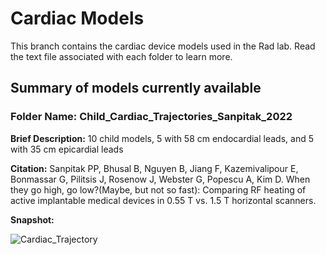 # Cardiac Models
This branch contains the cardiac device models used in the Rad lab. Read the text file associated with each folder to learn more.

## Summary of models currently available

### Folder Name: Child_Cardiac_Trajectories_Sanpitak_2022

**Brief Description:** 10 child models, 5 with 58 cm endocardial leads, and 5 with 35 cm epicardial leads

**Citation:** Sanpitak PP, Bhusal B, Nguyen B, Jiang F, Kazemivalipour E, Bonmassar G, Pilitsis J, Rosenow J, Webster G, Popescu A, Kim D. When they go high, go low?(Maybe, but not so fast): Comparing RF heating of active implantable medical devices in 0.55 T vs. 1.5 T horizontal scanners.

**Snapshot:**

![Cardiac_Trajectory](https://github.com/Rad-Lab-Northwestern/Rad-Lab/assets/142253822/a87316fd-13a7-4c99-b488-f2747e6ee074)
